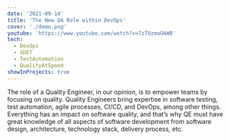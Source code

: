 ```yaml
---
date: '2021-09-14'
title: 'The New QA Role within DevOps'
cover: './demo.png'
youtube: 'https://www.youtube.com/watch?v=7zTUzmoOAW8'
tech:
  - DevOps
  - SDET
  - TestAutomation
  - QualityAtSpeed
showInProjects: true
---
```


The role of a Quality Engineer, in our opinion, is to empower teams by focusing on quality. Quality Engineers bring expertise in software testing, test automation, agile processes, CI/CD, and DevOps, among other things. Everything has an impact on software quality, and that’s why QE must have great knowledge of all aspects of software development from software design, architecture, technology stack, delivery process, etc.
